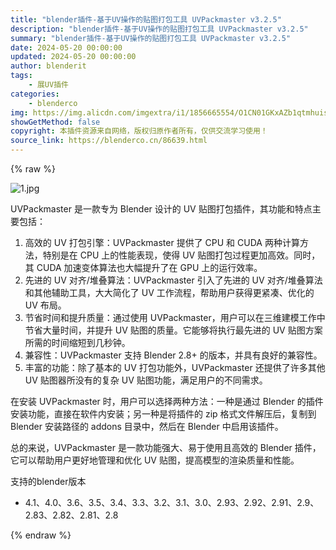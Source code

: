 ```yaml
---
title: "blender插件-基于UV操作的贴图打包工具 UVPackmaster v3.2.5"
description: "blender插件-基于UV操作的贴图打包工具 UVPackmaster v3.2.5"
summary: "blender插件-基于UV操作的贴图打包工具 UVPackmaster v3.2.5"
date: 2024-05-20 00:00:00
updated: 2024-05-20 00:00:00
author: blenderit
tags: 
    - 展UV插件
categories:
    - blenderco
img: https://img.alicdn.com/imgextra/i1/1856665554/O1CN01GKxAZb1qtmhuisDza_!!1856665554.jpg
showGetMethod: false
copyright: 本插件资源来自网络，版权归原作者所有，仅供交流学习使用！
source_link: https://blenderco.cn/86639.html
---
```


{% raw %}
<p><img src="https://img.alicdn.com/imgextra/i1/1856665554/O1CN01GKxAZb1qtmhuisDza_!!1856665554.jpg" alt="1.jpg"></p><p class="">UVPackmaster 是一款专为 Blender 设计的 UV 贴图打包插件，其功能和特点主要包括：</p><ol>
<li>高效的 UV 打包引擎：UVPackmaster 提供了 CPU 和 CUDA 两种计算方法，特别是在 CPU 上的性能表现，使得 UV 贴图打包过程更加高效。同时，其 CUDA 加速变体算法也大幅提升了在 GPU 上的运行效率。</li>
<li>先进的 UV 对齐/堆叠算法：UVPackmaster 引入了先进的 UV 对齐/堆叠算法和其他辅助工具，大大简化了 UV 工作流程，帮助用户获得更紧凑、优化的 UV 布局。</li>
<li>节省时间和提升质量：通过使用 UVPackmaster，用户可以在三维建模工作中节省大量时间，并提升 UV 贴图的质量。它能够将执行最先进的 UV 贴图方案所需的时间缩短到几秒钟。</li>
<li>兼容性：UVPackmaster 支持 Blender 2.8+ 的版本，并具有良好的兼容性。</li>
<li>丰富的功能：除了基本的 UV 打包功能外，UVPackmaster 还提供了许多其他 UV 贴图器所没有的复杂 UV 贴图功能，满足用户的不同需求。</li>
</ol><p class="">在安装 UVPackmaster 时，用户可以选择两种方法：一种是通过 Blender 的插件安装功能，直接在软件内安装；另一种是将插件的 zip 格式文件解压后，复制到 Blender 安装路径的 addons 目录中，然后在 Blender 中启用该插件。</p><p class="">总的来说，UVPackmaster 是一款功能强大、易于使用且高效的 Blender 插件，它可以帮助用户更好地管理和优化 UV 贴图，提高模型的渲染质量和性能。</p><p>支持的blender版本</p><ul>
<li>4.1、4.0、3.6、3.5、3.4、3.3、3.2、3.1、3.0、2.93、2.92、2.91、2.9、2.83、2.82、2.81、2.8</li>
</ul>
<div style="display: none">blenderco</div>
{% endraw %}